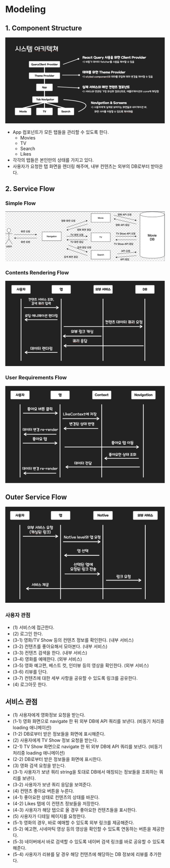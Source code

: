 # Modeling

## 1. Component Structure

<img src="./structure.png">

- App 컴포넌트가 모든 탭들을 관리할 수 있도록 한다.
  - Movies
  - TV
  - Search
  - Likes
- 각각의 탭들은 본인만의 상태를 가지고 있다.
- 사용자가 요청한 탭 화면을 렌더링 해주며, 내부 컨텐츠는 외부의 DB로부터 받아온다.

## 2. Service Flow

### Simple Flow

<img src="./movit_model.png" />

### Contents Rendering Flow

<img src="./flow1.png" />

### User Requirements Flow

<img src="./flow2.png" />

## Outer Service Flow

<img src="./flow3.png" />

### 사용자 관점

- (1) 서비스에 접근한다.
- (2) 로그인 한다.
- (3-1) 영화/TV Show 등의 컨텐츠 정보를 확인한다. (내부 서비스)
- (3-2) 컨텐츠를 좋아요해서 모아본다. (내부 서비스)
- (3-3) 컨텐츠 검색을 한다. (내부 서비스)
- (3-4) 영화를 예매한다. (외부 서비스)
- (3-5) 영화 예고편, 베스트 컷, 인터뷰 등의 영상을 확인한다. (외부 서비스)
- (3-6) 리뷰를 단다.
- (3-7) 컨텐츠에 대한 세부 사항을 공유할 수 있도록 링크를 공유한다.
- (4) 로그아웃 한다.

## 서비스 관점

- (1) 사용자에게 영화정보 요청을 받는다.
- (1-1) 영화 화면으로 navigate 한 뒤 외부 DB에 API 쿼리를 보낸다. (비동기 처리중 loading 애니메이션)
- (1-2) DB로부터 받은 정보들을 화면에 표시해준다.
- (2) 사용자에게 TV Show 정보 요청을 받는다.
- (2-1) TV Show 화면으로 navigate 한 뒤 외부 DB에 API 쿼리를 보낸다. (비동기 처리중 loading 애니메이션)
- (2-2) DB로부터 받은 정보들을 화면에 표시한다.
- (3) 영화 검색 요청을 받는다.
- (3-1) 사용자가 보낸 쿼리 string을 토대로 DB에서 매칭되는 정보들을 조회하는 쿼리를 보낸다.
- (3-2) 사용자가 보낸 쿼리 응답을 보여준다.
- (4) 컨텐츠 좋아요 버튼을 누른다.
- (4-1) 좋아요한 상태로 컨텐츠의 상태를 바꾼다.
- (4-2) Likes 탭에 이 컨텐츠 정보들을 저장한다.
- (4-3) 사용자가 해당 탭으로 올 경우 좋아요한 컨텐츠들을 표시한다.
- (5) 사용자가 디테일 페이지를 요청한다.
- (5-1) 영화의 경우, 바로 예매할 수 있도록 외부 링크를 제공해준다.
- (5-2) 예고편, 시네마틱 영상 등의 영상을 확인할 수 있도록 연동하는 버튼을 제공한다.
- (5-3) 네이버에서 바로 검색할 수 있도록 네이버 검색 링크를 바로 공유할 수 있도록 해준다.
- (5-4) 사용자가 리뷰를 달 경우 해당 컨텐츠에 해당하는 DB 정보에 리뷰를 추가한다.
